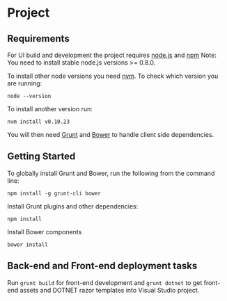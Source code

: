 # Project

## Requirements

For UI build and development the project requires [node.js](http://nodejs.org/) and [npm](https://www.npmjs.org/)
Note: You need to install stable node.js versions >= 0.8.0.

To install other node versions you need [nvm](https://www.npmjs.org/package/nvm).
To check which version you are running:

	node --version

To install another version run:

	nvm install v0.10.23

You will then need [Grunt](http://gruntjs.com) and [Bower](http://bower.io) to handle client side dependencies.

## Getting Started

To globally install Grunt and Bower, run the following from the command line:

	npm install -g grunt-cli bower

Install Grunt plugins and other dependencies:

	npm install

Install Bower components

	bower install

## Back-end and Front-end deployment tasks

Run `grunt build` for front-end development and `grunt dotnet` to get front-end assets and DOTNET razor templates into Visual Studio project.
